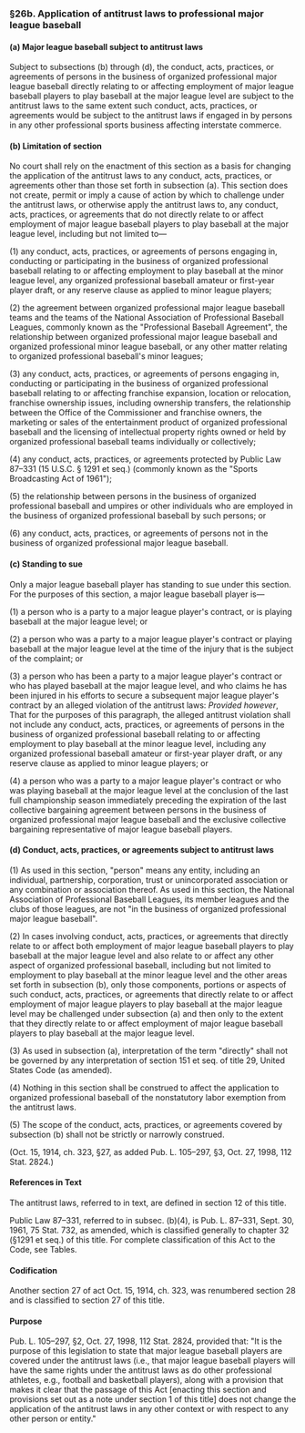 ### §26b. Application of antitrust laws to professional major league baseball ###

#### (a) Major league baseball subject to antitrust laws ####

Subject to subsections (b) through (d), the conduct, acts, practices, or agreements of persons in the business of organized professional major league baseball directly relating to or affecting employment of major league baseball players to play baseball at the major league level are subject to the antitrust laws to the same extent such conduct, acts, practices, or agreements would be subject to the antitrust laws if engaged in by persons in any other professional sports business affecting interstate commerce.

#### (b) Limitation of section ####

No court shall rely on the enactment of this section as a basis for changing the application of the antitrust laws to any conduct, acts, practices, or agreements other than those set forth in subsection (a). This section does not create, permit or imply a cause of action by which to challenge under the antitrust laws, or otherwise apply the antitrust laws to, any conduct, acts, practices, or agreements that do not directly relate to or affect employment of major league baseball players to play baseball at the major league level, including but not limited to—

(1) any conduct, acts, practices, or agreements of persons engaging in, conducting or participating in the business of organized professional baseball relating to or affecting employment to play baseball at the minor league level, any organized professional baseball amateur or first-year player draft, or any reserve clause as applied to minor league players;

(2) the agreement between organized professional major league baseball teams and the teams of the National Association of Professional Baseball Leagues, commonly known as the "Professional Baseball Agreement", the relationship between organized professional major league baseball and organized professional minor league baseball, or any other matter relating to organized professional baseball's minor leagues;

(3) any conduct, acts, practices, or agreements of persons engaging in, conducting or participating in the business of organized professional baseball relating to or affecting franchise expansion, location or relocation, franchise ownership issues, including ownership transfers, the relationship between the Office of the Commissioner and franchise owners, the marketing or sales of the entertainment product of organized professional baseball and the licensing of intellectual property rights owned or held by organized professional baseball teams individually or collectively;

(4) any conduct, acts, practices, or agreements protected by Public Law 87–331 (15 U.S.C. § 1291 et seq.) (commonly known as the "Sports Broadcasting Act of 1961");

(5) the relationship between persons in the business of organized professional baseball and umpires or other individuals who are employed in the business of organized professional baseball by such persons; or

(6) any conduct, acts, practices, or agreements of persons not in the business of organized professional major league baseball.

#### (c) Standing to sue ####

Only a major league baseball player has standing to sue under this section. For the purposes of this section, a major league baseball player is—

(1) a person who is a party to a major league player's contract, or is playing baseball at the major league level; or

(2) a person who was a party to a major league player's contract or playing baseball at the major league level at the time of the injury that is the subject of the complaint; or

(3) a person who has been a party to a major league player's contract or who has played baseball at the major league level, and who claims he has been injured in his efforts to secure a subsequent major league player's contract by an alleged violation of the antitrust laws: *Provided however*, That for the purposes of this paragraph, the alleged antitrust violation shall not include any conduct, acts, practices, or agreements of persons in the business of organized professional baseball relating to or affecting employment to play baseball at the minor league level, including any organized professional baseball amateur or first-year player draft, or any reserve clause as applied to minor league players; or

(4) a person who was a party to a major league player's contract or who was playing baseball at the major league level at the conclusion of the last full championship season immediately preceding the expiration of the last collective bargaining agreement between persons in the business of organized professional major league baseball and the exclusive collective bargaining representative of major league baseball players.

#### (d) Conduct, acts, practices, or agreements subject to antitrust laws ####

(1) As used in this section, "person" means any entity, including an individual, partnership, corporation, trust or unincorporated association or any combination or association thereof. As used in this section, the National Association of Professional Baseball Leagues, its member leagues and the clubs of those leagues, are not "in the business of organized professional major league baseball".

(2) In cases involving conduct, acts, practices, or agreements that directly relate to or affect both employment of major league baseball players to play baseball at the major league level and also relate to or affect any other aspect of organized professional baseball, including but not limited to employment to play baseball at the minor league level and the other areas set forth in subsection (b), only those components, portions or aspects of such conduct, acts, practices, or agreements that directly relate to or affect employment of major league players to play baseball at the major league level may be challenged under subsection (a) and then only to the extent that they directly relate to or affect employment of major league baseball players to play baseball at the major league level.

(3) As used in subsection (a), interpretation of the term "directly" shall not be governed by any interpretation of section 151 et seq. of title 29, United States Code (as amended).

(4) Nothing in this section shall be construed to affect the application to organized professional baseball of the nonstatutory labor exemption from the antitrust laws.

(5) The scope of the conduct, acts, practices, or agreements covered by subsection (b) shall not be strictly or narrowly construed.

(Oct. 15, 1914, ch. 323, §27, as added Pub. L. 105–297, §3, Oct. 27, 1998, 112 Stat. 2824.)

#### References in Text ####

The antitrust laws, referred to in text, are defined in section 12 of this title.

Public Law 87–331, referred to in subsec. (b)(4), is Pub. L. 87–331, Sept. 30, 1961, 75 Stat. 732, as amended, which is classified generally to chapter 32 (§1291 et seq.) of this title. For complete classification of this Act to the Code, see Tables.

#### Codification ####

Another section 27 of act Oct. 15, 1914, ch. 323, was renumbered section 28 and is classified to section 27 of this title.

#### Purpose ####

Pub. L. 105–297, §2, Oct. 27, 1998, 112 Stat. 2824, provided that: "It is the purpose of this legislation to state that major league baseball players are covered under the antitrust laws (i.e., that major league baseball players will have the same rights under the antitrust laws as do other professional athletes, e.g., football and basketball players), along with a provision that makes it clear that the passage of this Act [enacting this section and provisions set out as a note under section 1 of this title] does not change the application of the antitrust laws in any other context or with respect to any other person or entity."